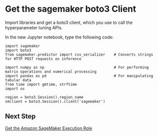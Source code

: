 # Get the sagemaker boto3 Client<a name="automatic-model-tuning-ex-client"></a>

Import libraries and get a boto3 client, which you use to call the hyperparameter tuning APIs\.

In the new Jupyter notebook, type the following code:

```
import sagemaker
import boto3
from sagemaker.predictor import csv_serializer    # Converts strings for HTTP POST requests on inference

import numpy as np                                # For performing matrix operations and numerical processing
import pandas as pd                               # For manipulating tabular data
from time import gmtime, strftime                 
import os 
 
region = boto3.Session().region_name    
smclient = boto3.Session().client('sagemaker')
```

## Next Step<a name="automatic-model-tuning-ex-next-role"></a>

[Get the Amazon SageMaker Execution Role](automatic-model-tuning-ex-role.md)